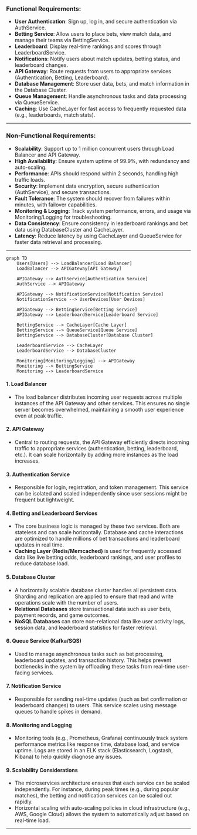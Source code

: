 ### **Functional Requirements**:
- **User Authentication**: Sign up, log in, and secure authentication via AuthService.
- **Betting Service**: Allow users to place bets, view match data, and manage their teams via BettingService.
- **Leaderboard**: Display real-time rankings and scores through LeaderboardService.
- **Notifications**: Notify users about match updates, betting status, and leaderboard changes.
- **API Gateway**: Route requests from users to appropriate services (Authentication, Betting, Leaderboard).
- **Database Management**: Store user data, bets, and match information in the Database Cluster.
- **Queue Management**: Handle asynchronous tasks and data processing via QueueService.
- **Caching**: Use CacheLayer for fast access to frequently requested data (e.g., leaderboards, match stats).

---

### **Non-Functional Requirements**:
- **Scalability**: Support up to 1 million concurrent users through Load Balancer and API Gateway.
- **High Availability**: Ensure system uptime of 99.9%, with redundancy and auto-scaling.
- **Performance**: APIs should respond within 2 seconds, handling high traffic loads.
- **Security**: Implement data encryption, secure authentication (AuthService), and secure transactions.
- **Fault Tolerance**: The system should recover from failures within minutes, with failover capabilities.
- **Monitoring & Logging**: Track system performance, errors, and usage via Monitoring/Logging for troubleshooting.
- **Data Consistency**: Ensure consistency in leaderboard rankings and bet data using DatabaseCluster and CacheLayer.
- **Latency**: Reduce latency by using CacheLayer and QueueService for faster data retrieval and processing.

---

```mermaid
graph TD
    Users[Users] --> LoadBalancer[Load Balancer]
    LoadBalancer --> APIGateway[API Gateway]

    APIGateway --> AuthService[Authentication Service]
    AuthService --> APIGateway

    APIGateway --> NotificationService[Notification Service]
    NotificationService --> UserDevices[User Devices]

    APIGateway --> BettingService[Betting Service]
    APIGateway --> LeaderboardService[Leaderboard Service]

    BettingService --> CacheLayer[Cache Layer]
    BettingService --> QueueService[Queue Service]
    BettingService --> DatabaseCluster[Database Cluster]

    LeaderboardService --> CacheLayer
    LeaderboardService --> DatabaseCluster

    Monitoring[Monitoring/Logging] --> APIGateway
    Monitoring --> BettingService
    Monitoring --> LeaderboardService

```

#### 1. **Load Balancer**

- The load balancer distributes incoming user requests across multiple instances of the API Gateway and other services. This ensures no single server becomes overwhelmed, maintaining a smooth user experience even at peak traffic.

#### 2. **API Gateway**

- Central to routing requests, the API Gateway efficiently directs incoming traffic to appropriate services (authentication, betting, leaderboard, etc.). It can scale horizontally by adding more instances as the load increases.

#### 3. **Authentication Service**

- Responsible for login, registration, and token management. This service can be isolated and scaled independently since user sessions might be frequent but lightweight.

#### 4. **Betting and Leaderboard Services**

- The core business logic is managed by these two services. Both are stateless and can scale horizontally. Database and cache interactions are optimized to handle millions of bet transactions and leaderboard updates in real time.
- **Caching Layer (Redis/Memcached)** is used for frequently accessed data like live betting odds, leaderboard rankings, and user profiles to reduce database load.

#### 5. **Database Cluster**

- A horizontally scalable database cluster handles all persistent data. Sharding and replication are applied to ensure that read and write operations scale with the number of users.
- **Relational Databases** store transactional data such as user bets, payment records, and game outcomes.
- **NoSQL Databases** can store non-relational data like user activity logs, session data, and leaderboard statistics for faster retrieval.

#### 6. **Queue Service (Kafka/SQS)**

- Used to manage asynchronous tasks such as bet processing, leaderboard updates, and transaction history. This helps prevent bottlenecks in the system by offloading these tasks from real-time user-facing services.

#### 7. **Notification Service**

- Responsible for sending real-time updates (such as bet confirmation or leaderboard changes) to users. This service scales using message queues to handle spikes in demand.

#### 8. **Monitoring and Logging**

- Monitoring tools (e.g., Prometheus, Grafana) continuously track system performance metrics like response time, database load, and service uptime. Logs are stored in an ELK stack (Elasticsearch, Logstash, Kibana) to help quickly diagnose any issues.

#### 9. **Scalability Considerations**

- The microservices architecture ensures that each service can be scaled independently. For instance, during peak times (e.g., during popular matches), the betting and notification services can be scaled out rapidly.
- Horizontal scaling with auto-scaling policies in cloud infrastructure (e.g., AWS, Google Cloud) allows the system to automatically adjust based on real-time load.

---

